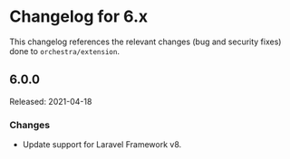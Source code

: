 # Changelog for 6.x

This changelog references the relevant changes (bug and security fixes) done to `orchestra/extension`.

## 6.0.0

Released: 2021-04-18

### Changes

* Update support for Laravel Framework v8.
